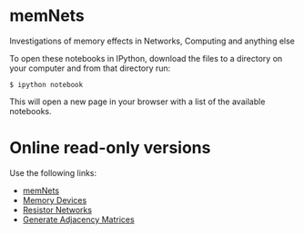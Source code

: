 memNets
=======

Investigations of memory effects in Networks, Computing and anything else

To open these notebooks in IPython, download the files to a directory on your computer and from that directory run:

    $ ipython notebook

This will open a new page in your browser with a list of the available notebooks.

Online read-only versions
=========================

Use the following links:

* [memNets](http://nbviewer.ipython.org/urls/raw.github.com/forrestsheldon/memNets/master/memNets.ipynb)
* [Memory Devices](http://nbviewer.ipython.org/urls/raw.github.com/forrestsheldon/memNets/master/Memory_Devices.ipynb)
* [Resistor Networks](http://nbviewer.ipython.org/urls/raw.github.com/forrestsheldon/memNets/master/Resistor_Networks_V2.ipynb)
* [Generate Adjacency Matrices](http://nbviewer.ipython.org/urls/raw.github.com/forrestsheldon/memNets/master/Generate_Adjacency_Matrix.ipynb)
